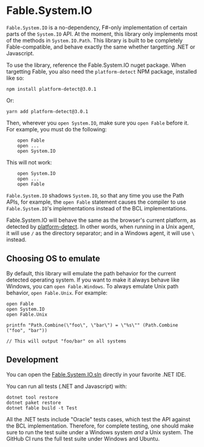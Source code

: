 # Fable.System.IO

``Fable.System.IO`` is a no-dependency, F#-only implementation of certain parts of the ``System.IO`` API. At the moment, this library only implements most of the methods in ``System.IO.Path``. This library is built to be completely Fable-compatible, and behave exactly the same whether targetting .NET or Javascript.

To use the library, reference the Fable.System.IO nuget package. When targetting Fable, you also need the ``platform-detect`` NPM package, installed like so:

    npm install platform-detect@3.0.1

Or:

    yarn add platform-detect@3.0.1

Then, wherever you ``open System.IO``, make sure you ``open Fable`` before it. For example, you must do the following:

```F#
    open Fable
    open ...
    open System.IO
```

This will not work:

```F#
    open System.IO
    open ...
    open Fable
```

``Fable.System.IO`` shadows ``System.IO``, so that any time you use the Path APIs, for example, the ``open Fable`` statement causes the compiler to use ``Fable.System.IO``'s implementations instead of the BCL implementations.

Fable.System.IO will behave the same as the browser's current platform, as detected by [platform-detect](https://www.npmjs.com/package/platform-detect). In other words, when running in a Unix agent, it will use ``/`` as the directory separator; and in a Windows agent, it will use ``\`` instead.

## Choosing OS to emulate

By default, this library will emulate the path behavior for the current detected operating system. If you want to make it always behave like Windows, you can ``open Fable.Windows``. To always emulate Unix path behavior, ``open Fable.Unix``. For example:

```F#
open Fable
open System.IO
open Fable.Unix

printfn "Path.Combine(\"foo\", \"bar\") = \"%s\"" (Path.Combine ("foo", "bar"))

// This will output "foo/bar" on all systems
```

## Development

You can open the [Fable.System.IO.sln](Fable.System.IO.sln) directly in your favorite .NET IDE.

You can run all tests (.NET and Javascript) with:

```Shell
dotnet tool restore
dotnet paket restore
dotnet fable build -t Test
```

All the .NET tests include "Oracle" tests cases, which test the API against the BCL implementation. Therefore, for complete testing, one should make sure to run the test suite under a Windows system _and_ a Unix system. The GitHub CI runs the full test suite under Windows and Ubuntu.